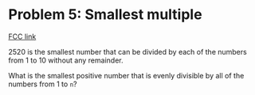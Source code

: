 # Problem 5: Smallest multiple

[FCC link](https://www.freecodecamp.org/learn/coding-interview-prep/project-euler/problem-5-smallest-multiple)

2520 is the smallest number that can be divided by each of the numbers from 1 to
10 without any remainder.

What is the smallest positive number that is evenly divisible by all of the
numbers from 1 to `n`?
